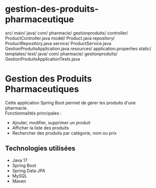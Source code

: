 # gestion-des-produits-pharmaceutique

  src/
        main/
            java/
                 com/
                     pharmacie/
                         gestionproduits/
                             controller/
                                 ProductController.java
                             model/
                                 Product.java
                            repository/
                                 ProductRepository.java
                            service/
                                 ProductService.java
                             GestionProduitsApplication.java
             resources/
                 application.properties
                 static/
                 templates/
     test/
         java/
            com/
                pharmacie/
                     gestionproduits/
                         GestionProduitsApplicationTests.java


# Gestion des Produits Pharmaceutiques

Cette application Spring Boot permet de gérer les produits d'une pharmacie.  
Fonctionnalités principales :
- Ajouter, modifier, supprimer un produit
- Afficher la liste des produits
- Rechercher des produits par catégorie, nom ou prix

## Technologies utilisées

- Java 17
- Spring Boot
- Spring Data JPA
- MySQL
- Maven 